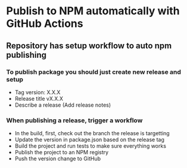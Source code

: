 # Publish to NPM automatically with GitHub Actions

## Repository has setup workflow to auto npm publishing

### To publish package you should just create new release and setup

- Tag version: X.X.X
- Release title vX.X.X
- Describe a release (Add release notes)

### When publishing a release, trigger a workflow
- In the build, first, check out the branch the release is targetting
- Update the version in package.json based on the release tag
- Build the project and run tests to make sure everything works
- Publish the project to an NPM registry
- Push the version change to GitHub
